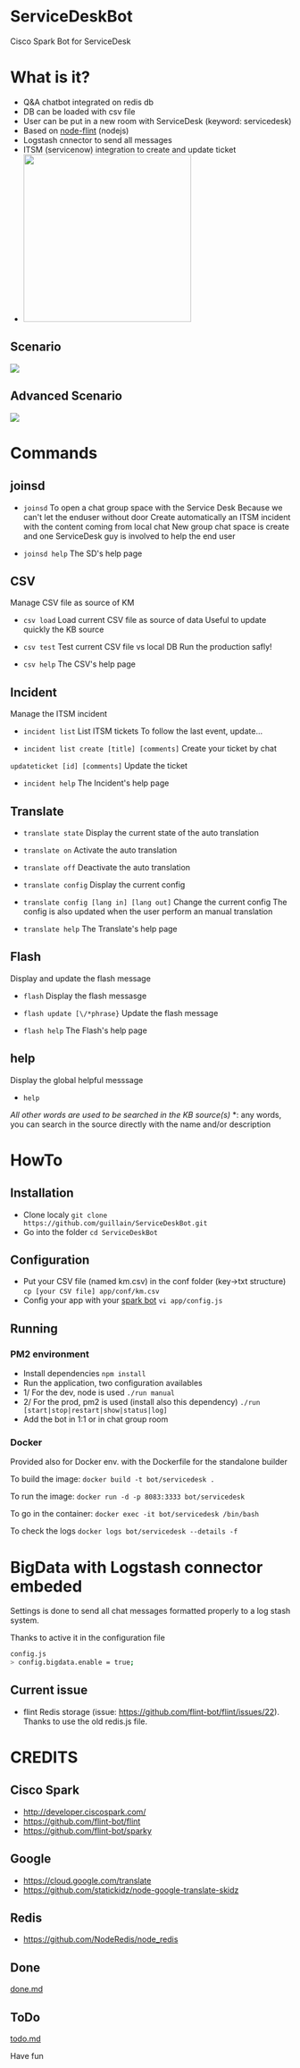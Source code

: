 # ServiceDeskBot
Cisco Spark Bot for ServiceDesk

# What is it?
* Q&A chatbot integrated on redis db
* DB can be loaded with csv file
* User can be put in a new room with ServiceDesk (keyword: servicedesk)
* Based on [node-flint](https://github.com/flint-bot/flint) (nodejs)
* Logstash cnnector to send all messages
* ITSM (servicenow) integration to create and update ticket
* <img src="doc/chatbot.png" height="300px">

## Scenario
![](doc/workflow.png)

## Advanced Scenario
![](doc/workflow_adv.png)

# Commands
## joinsd
* `joinsd`
To open a chat group space with the Service Desk
Because we can't let the enduser without door
Create automatically an ITSM incident with the content coming from local chat
New group chat space is create and one ServiceDesk guy is involved to help the end user

* `joinsd help`
The SD's help page

## CSV
Manage CSV file as source of KM

* `csv load`
Load current CSV file as source of data
Useful to update quickly the KB source

* `csv test`
Test current CSV file vs local DB
Run the production safly!

* `csv help`
The CSV's help page

## Incident
Manage the ITSM incident

* `incident list`
List ITSM tickets
To follow the last event, update...

* `incident list create [title] [comments]`
Create your ticket by chat

`updateticket [id] [comments]`
Update the ticket

* `incident help`
The Incident's help page

## Translate

* `translate state`
Display the current state of the auto translation

* `translate on`
Activate the auto translation

* `translate off`
Deactivate the auto translation

* `translate config`
Display the current config

* `translate config [lang in] [lang out]`
Change the current config
The config is also updated when the user perform an manual translation

* `translate help`
The Translate's help page

## Flash
Display and update the flash message

* `flash`
Display the flash messasge

* `flash update [\/*phrase}`
Update the flash message

* `flash help`
The Flash's help page

## help
Display the global helpful messsage
* `help`

*All other words are used to be searched in the KB source(s)*
*: any words, you can search in the source directly with the name and/or description


# HowTo

## Installation
* Clone localy
`git clone https://github.com/guillain/ServiceDeskBot.git`
* Go into the folder
`cd ServiceDeskBot`

## Configuration
* Put your CSV file (named km.csv) in the conf folder (key->txt structure)
`cp [your CSV file] app/conf/km.csv`
* Config your app with your [spark bot](https://developer.ciscospark.com/apps.html)
`vi app/config.js`

## Running

### PM2 environment

* Install dependencies
`npm install`
* Run the application, two configuration availables
* 1/ For the dev, node is used
`./run manual`
* 2/ For the prod, pm2 is used (install also this dependency)
`./run [start|stop|restart|show|status|log]`
* Add the bot in 1:1 or in chat group room

### Docker
Provided also for Docker env. with the Dockerfile for the standalone builder

To build the image:
`docker build -t bot/servicedesk .`

To run the image:
`docker run -d -p 8083:3333 bot/servicedesk`

To go in the container:
`docker exec -it bot/servicedesk /bin/bash`

To check the logs
`docker logs bot/servicedesk --details -f`

# BigData with Logstash connector embeded
Settings is done to send all chat messages formatted properly to a log stash system.

Thanks to active it in the configuration file
```bash
config.js
> config.bigdata.enable = true;
```

## Current issue
* flint Redis storage (issue: https://github.com/flint-bot/flint/issues/22). Thanks to use the old redis.js file.

# CREDITS

## Cisco Spark
* http://developer.ciscospark.com/
* https://github.com/flint-bot/flint
* https://github.com/flint-bot/sparky

## Google
* https://cloud.google.com/translate
* https://github.com/statickidz/node-google-translate-skidz

## Redis
* https://github.com/NodeRedis/node_redis

## Done
[done.md](doc/done.md)

## ToDo
[todo.md](doc/todo.md)

Have fun
